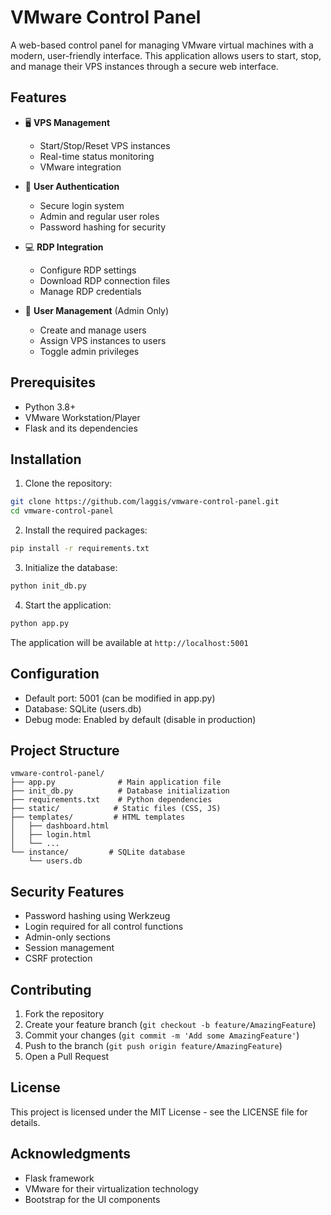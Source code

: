 # VMware Control Panel

A web-based control panel for managing VMware virtual machines with a modern, user-friendly interface. This application allows users to start, stop, and manage their VPS instances through a secure web interface.

## Features

- 🖥️ **VPS Management**
  - Start/Stop/Reset VPS instances
  - Real-time status monitoring
  - VMware integration
  
- 🔐 **User Authentication**
  - Secure login system
  - Admin and regular user roles
  - Password hashing for security

- 💻 **RDP Integration**
  - Configure RDP settings
  - Download RDP connection files
  - Manage RDP credentials

- 👥 **User Management** (Admin Only)
  - Create and manage users
  - Assign VPS instances to users
  - Toggle admin privileges

## Prerequisites

- Python 3.8+
- VMware Workstation/Player
- Flask and its dependencies

## Installation

1. Clone the repository:
```bash
git clone https://github.com/laggis/vmware-control-panel.git
cd vmware-control-panel
```

2. Install the required packages:
```bash
pip install -r requirements.txt
```

3. Initialize the database:
```bash
python init_db.py
```

4. Start the application:
```bash
python app.py
```

The application will be available at `http://localhost:5001`

## Configuration

- Default port: 5001 (can be modified in app.py)
- Database: SQLite (users.db)
- Debug mode: Enabled by default (disable in production)

## Project Structure

```
vmware-control-panel/
├── app.py              # Main application file
├── init_db.py          # Database initialization
├── requirements.txt    # Python dependencies
├── static/            # Static files (CSS, JS)
├── templates/         # HTML templates
│   ├── dashboard.html
│   ├── login.html
│   └── ...
└── instance/         # SQLite database
    └── users.db
```

## Security Features

- Password hashing using Werkzeug
- Login required for all control functions
- Admin-only sections
- Session management
- CSRF protection

## Contributing

1. Fork the repository
2. Create your feature branch (`git checkout -b feature/AmazingFeature`)
3. Commit your changes (`git commit -m 'Add some AmazingFeature'`)
4. Push to the branch (`git push origin feature/AmazingFeature`)
5. Open a Pull Request

## License

This project is licensed under the MIT License - see the LICENSE file for details.

## Acknowledgments

- Flask framework
- VMware for their virtualization technology
- Bootstrap for the UI components
